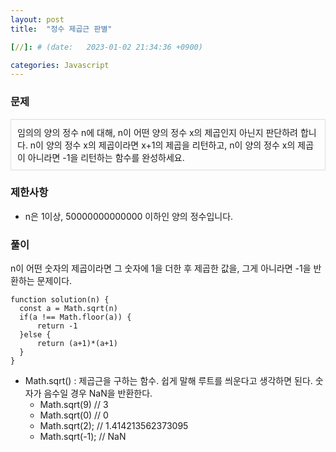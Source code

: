 ```yaml
---
layout: post
title:  "정수 제곱근 판별"

[//]: # (date:   2023-01-02 21:34:36 +0900)

categories: Javascript
---
```


[//]: # (<h1>Introduction</h1>)

### 문제

<div class="text">
임의의 양의 정수 n에 대해, n이 어떤 양의 정수 x의 제곱인지 아닌지 판단하려 합니다.   
n이 양의 정수 x의 제곱이라면 x+1의 제곱을 리턴하고, n이 양의 정수 x의 제곱이 아니라면 -1을 리턴하는 함수를 완성하세요.
</div>


### 제한사항

- n은 1이상, 50000000000000 이하인 양의 정수입니다.


### 풀이

n이 어떤 숫자의 제곱이라면 그 숫자에 1을 더한 후 제곱한 값을, 그게 아니라면 -1을 반환하는 문제이다.



    function solution(n) {
      const a = Math.sqrt(n)
      if(a !== Math.floor(a)) {
          return -1
      }else {
          return (a+1)*(a+1)
      }
    }

- Math.sqrt() : 제곱근을 구하는 함수. 쉽게 말해 루트를 씌운다고 생각하면 된다. 숫자가 음수일 경우 NaN을 반환한다.
    - Math.sqrt(9) // 3
    - Math.sqrt(0)  // 0
    - Math.sqrt(2); // 1.414213562373095
    - Math.sqrt(-1); // NaN

<style>
.text {
    border: 1px solid #dcdcdc;
    padding: 10px;
}
</style>